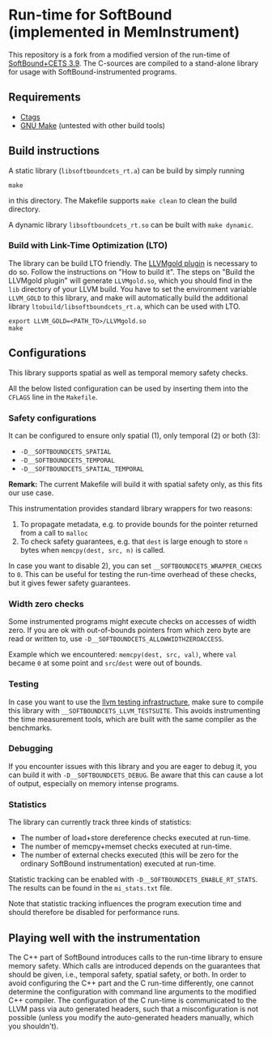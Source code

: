 # Run-time for SoftBound (implemented in MemInstrument)

This repository is a fork from a modified version of the run-time of [SoftBound+CETS 3.9](https://github.com/santoshn/SoftBoundCETS-3.9).
The C-sources are compiled to a stand-alone library for usage with SoftBound-instrumented programs.

## Requirements

* [Ctags](http://ctags.sourceforge.net/)
* [GNU Make](https://www.gnu.org/software/make/) (untested with other build tools)

## Build instructions

A static library (`libsoftboundcets_rt.a`) can be build by simply running

```
make
```

in this directory.
The Makefile supports `make clean` to clean the build directory.

A dynamic library `libsoftboundcets_rt.so` can be built with `make dynamic`.

### Build with Link-Time Optimization (LTO)

The library can be build LTO friendly.
The [LLVMgold plugin](http://llvm.org/docs/GoldPlugin.html) is necessary to do so.
Follow the instructions on "How to build it".
The steps on "Build the LLVMgold plugin" will generate `LLVMgold.so`, which you should find in the `lib` directory of your LLVM build.
You have to set the environment variable `LLVM_GOLD` to this library, and make will automatically build the additional library `ltobuild/libsoftboundcets_rt.a`, which can be used with LTO.

```
export LLVM_GOLD=<PATH_TO>/LLVMgold.so
make
```

## Configurations

This library supports spatial as well as temporal memory safety checks.

All the below listed configuration can be used by inserting them into the `CFLAGS` line in the `Makefile`.

### Safety configurations

It can be configured to ensure only spatial (1), only temporal (2) or both (3):

* `-D__SOFTBOUNDCETS_SPATIAL`
* `-D__SOFTBOUNDCETS_TEMPORAL`
* `-D__SOFTBOUNDCETS_SPATIAL_TEMPORAL`

**Remark:** The current Makefile will build it with spatial safety only, as this fits our use case.

This instrumentation provides standard library wrappers for two reasons:
1) To propagate metadata, e.g. to provide bounds for the pointer returned from a call to `malloc`
2) To check safety guarantees, e.g. that `dest` is large enough to store `n` bytes when `memcpy(dest, src, n)` is called.

In case you want to disable 2), you can set `__SOFTBOUNDCETS_WRAPPER_CHECKS` to `0`.
This can be useful for testing the run-time overhead of these checks, but it gives fewer safety guarantees.

### Width zero checks

Some instrumented programs might execute checks on accesses of width zero.
If you are ok with out-of-bounds pointers from which zero byte are read or written to, use `-D__SOFTBOUNDCETS_ALLOWWIDTHZEROACCESS`.

Example which we encountered: `memcpy(dest, src, val)`, where `val` became `0` at some point and `src`/`dest` were out of bounds.

### Testing

In case you want to use the [llvm testing infrastructure](https://llvm.org/docs/lnt/quickstart.html), make sure to compile this library with `__SOFTBOUNDCETS_LLVM_TESTSUITE`.
This avoids instrumenting the time measurement tools, which are built with the same compiler as the benchmarks.

### Debugging

If you encounter issues with this library and you are eager to debug it, you can build it with `-D__SOFTBOUNDCETS_DEBUG`.
Be aware that this can cause a lot of output, especially on memory intense programs.

### Statistics

The library can currently track three kinds of statistics:

* The number of load+store dereference checks executed at run-time.
* The number of memcpy+memset checks executed at run-time.
* The number of external checks executed (this will be zero for the ordinary SoftBound instrumentation) executed at run-time.

Statistic tracking can be enabled with `-D__SOFTBOUNDCETS_ENABLE_RT_STATS`.
The results can be found in the `mi_stats.txt` file.

Note that statistic tracking influences the program execution time and should therefore be disabled for performance runs.

## Playing well with the instrumentation

The C++ part of SoftBound introduces calls to the run-time library to ensure memory safety. Which calls are introduced depends on the guarantees that should be given, i.e., temporal safety, spatial safety, or both.
In order to avoid configuring the C++ part and the C run-time differently, one cannot determine the configuration with command line arguments to the modified C++ compiler. The configuration of the C run-time is communicated to the LLVM pass via auto generated headers, such that a misconfiguration is not possible (unless you modify the auto-generated headers manually, which you shouldn't).
